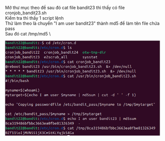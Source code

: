 Mở thư mục theo đề sau đó cat file bandit23 thì thấy có file cronjob_bandit23.sh\
Kiểm tra thì thấy 1 script lệnh\
Thử làm theo là chuyển "I am user bandit23" thành md5 để làm tên file chứa pass\
Sau đó cat /tmp/md5 \

![alt text](writeup/anh/29.png)